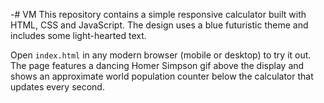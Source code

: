 -# VM
This repository contains a simple responsive calculator built with HTML, CSS and JavaScript. The design uses a blue futuristic theme and includes some light-hearted text.

Open `index.html` in any modern browser (mobile or desktop) to try it out. The page features a dancing Homer Simpson gif above the display and shows an approximate world population counter below the calculator that updates every second.
